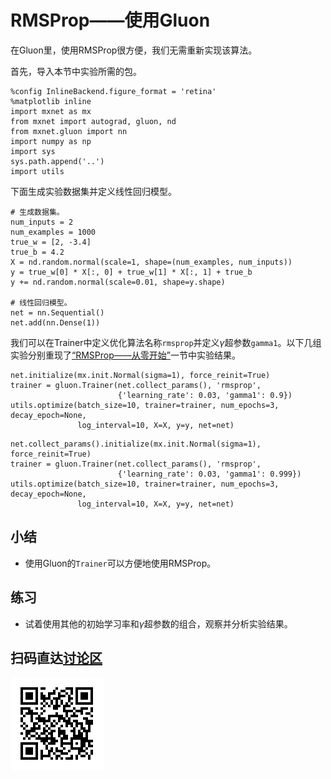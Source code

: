 # RMSProp——使用Gluon


在Gluon里，使用RMSProp很方便，我们无需重新实现该算法。

首先，导入本节中实验所需的包。

```{.python .input}
%config InlineBackend.figure_format = 'retina'
%matplotlib inline
import mxnet as mx
from mxnet import autograd, gluon, nd
from mxnet.gluon import nn
import numpy as np
import sys
sys.path.append('..')
import utils
```

下面生成实验数据集并定义线性回归模型。

```{.python .input  n=1}
# 生成数据集。
num_inputs = 2
num_examples = 1000
true_w = [2, -3.4]
true_b = 4.2
X = nd.random.normal(scale=1, shape=(num_examples, num_inputs))
y = true_w[0] * X[:, 0] + true_w[1] * X[:, 1] + true_b
y += nd.random.normal(scale=0.01, shape=y.shape)

# 线性回归模型。
net = nn.Sequential()
net.add(nn.Dense(1))
```

我们可以在Trainer中定义优化算法名称`rmsprop`并定义$\gamma$超参数`gamma1`。以下几组实验分别重现了[“RMSProp——从零开始”](rmsprop-scratch.md)一节中实验结果。

```{.python .input  n=3}
net.initialize(mx.init.Normal(sigma=1), force_reinit=True)
trainer = gluon.Trainer(net.collect_params(), 'rmsprop',
                        {'learning_rate': 0.03, 'gamma1': 0.9})
utils.optimize(batch_size=10, trainer=trainer, num_epochs=3, decay_epoch=None,
               log_interval=10, X=X, y=y, net=net)
```

```{.python .input}
net.collect_params().initialize(mx.init.Normal(sigma=1), force_reinit=True)
trainer = gluon.Trainer(net.collect_params(), 'rmsprop',
                        {'learning_rate': 0.03, 'gamma1': 0.999})
utils.optimize(batch_size=10, trainer=trainer, num_epochs=3, decay_epoch=None,
               log_interval=10, X=X, y=y, net=net)
```

## 小结

* 使用Gluon的`Trainer`可以方便地使用RMSProp。

## 练习

* 试着使用其他的初始学习率和$\gamma$超参数的组合，观察并分析实验结果。

## 扫码直达[讨论区](https://discuss.gluon.ai/t/topic/2276)


![](../img/qr_rmsprop-gluon.svg)
